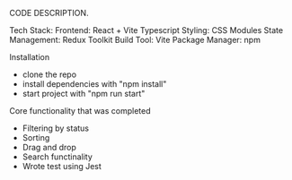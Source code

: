 CODE DESCRIPTION.

Tech Stack:
Frontend: React + Vite Typescript
Styling: CSS Modules
State Management: Redux Toolkit
Build Tool: Vite
Package Manager: npm

Installation

- clone the repo
- install dependencies with "npm install"
- start project with "npm run start"

Core functionality that was completed

- Filtering by status
- Sorting
- Drag and drop
- Search functinality
- Wrote test using Jest
